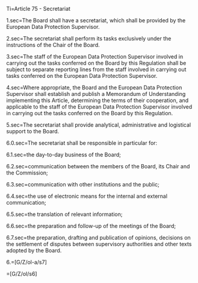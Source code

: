 Ti=Article 75 - Secretariat

1.sec=The Board shall have a secretariat, which shall be provided by the European Data Protection Supervisor.

2.sec=The secretariat shall perform its tasks exclusively under the instructions of the Chair of the Board.

3.sec=The staff of the European Data Protection Supervisor involved in carrying out the tasks conferred on the Board by this Regulation shall be subject to separate reporting lines from the staff involved in carrying out tasks conferred on the European Data Protection Supervisor.

4.sec=Where appropriate, the Board and the European Data Protection Supervisor shall establish and publish a Memorandum of Understanding implementing this Article, determining the terms of their cooperation, and applicable to the staff of the European Data Protection Supervisor involved in carrying out the tasks conferred on the Board by this Regulation.

5.sec=The secretariat shall provide analytical, administrative and logistical support to the Board.

6.0.sec=The secretariat shall be responsible in particular for:

6.1.sec=the day-to-day business of the Board;

6.2.sec=communication between the members of the Board, its Chair and the Commission;

6.3.sec=communication with other institutions and the public;

6.4.sec=the use of electronic means for the internal and external communication;

6.5.sec=the translation of relevant information;

6.6.sec=the preparation and follow-up of the meetings of the Board;

6.7.sec=the preparation, drafting and publication of opinions, decisions on the settlement of disputes between supervisory authorities and other texts adopted by the Board.

6.=[G/Z/ol-a/s7]

=[G/Z/ol/s6]
